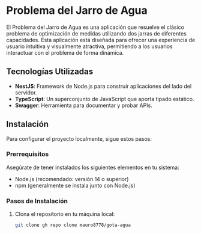 # Problema del Jarro de Agua

El Problema del Jarro de Agua es una aplicación que resuelve el clásico problema de optimización de medidas utilizando dos jarras de diferentes capacidades. Esta aplicación está diseñada para ofrecer una experiencia de usuario intuitiva y visualmente atractiva, permitiendo a los usuarios interactuar con el problema de forma dinámica.

## Tecnologías Utilizadas

- **NestJS**: Framework de Node.js para construir aplicaciones del lado del servidor.
- **TypeScript**: Un superconjunto de JavaScript que aporta tipado estático.
- **Swagger**: Herramienta para documentar y probar APIs.

## Instalación

Para configurar el proyecto localmente, sigue estos pasos:

### Prerrequisitos

Asegúrate de tener instalados los siguientes elementos en tu sistema:

- Node.js (recomendado: versión 14 o superior)
- npm (generalmente se instala junto con Node.js)

### Pasos de Instalación

1. Clona el repositorio en tu máquina local:

   ```bash
   git clone gh repo clone mauro8778/gota-agua
